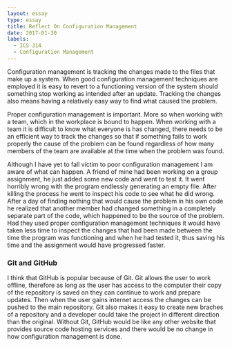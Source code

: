 ```yaml
---
layout: essay
type: essay
title: Reflect On Configuration Management
date: 2017-01-30
labels:
  - ICS 314
  - Configuration Management
---
```


Configuration management is tracking the changes made to the files that make up a system. When good configuration management techniques are employed it is easy to revert to a functioning version of the system should something stop working as intended after an update. Tracking the changes also means having a relatively easy way to find what caused the problem.

Proper configuration management is important. More so when working with a team, which in the workplace is bound to happen. When working with a team it is difficult to know what everyone is has changed, there needs to be an efficient way to track the changes so that if something fails to work properly the cause of the problem can be found regardless of how many members of the team are available at the time when the problem was found.

Although I have yet to fall victim to poor configuration management I am aware of what can happen. A friend of mine had been working on a group assignment, he just added some new code and went to test it. It went horribly wrong with the program endlessly generating an empty file. After killing the process he went to inspect his code to see what he did wrong. After a day of finding nothing that would cause the problem in his own code he realized that another member had changed something in a completely separate part of the code, which happened to be the source of the problem. Had they used proper configuration management techniques it would have taken less time to inspect the  changes that had been made between the time the program was functioning and when he had tested it, thus saving his time and the assignment would have progressed faster.

### Git and GitHub

I think that GitHub is popular because of Git. Git allows the user to work offline, therefore as long as the user has access to the computer their copy of the repository is saved on they can continue to work and prepare updates. Then when the user gains internet access the changes can be pushed to the main repository. Git also makes it easy to create new braches of a repository and a developer could take the project in different direction than the original. Without Git, GitHub would be like any other website that provides source code hosting services and there would be no change in how configuration management is done.
